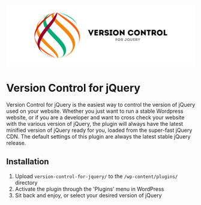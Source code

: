 ![Version Control for jQuery](https://github.com/IversenCarpeNoctem/version-control-for-jquery/blob/master/assets/banner-1544x500.png)

# Version Control for jQuery
Version Control for jQuery is the easiest way to control the version of jQuery used on your website. Whether you just want to run a stable Wordpress website, or if you are a developer and want to cross check your website with the various version of jQuery, the plugin will always have the latest minified version of jQuery ready for you, loaded from the super-fast jQuery CDN. The default settings of this plugin are always the latest stable jQuery release.

## Installation
1. Upload `version-control-for-jquery/` to the `/wp-content/plugins/` directory
2. Activate the plugin through the 'Plugins' menu in WordPress
3. Sit back and enjoy, or select your desired version of jQuery
